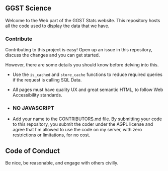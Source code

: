 ## GGST Science

Welcome to the Web part of the GGST Stats website. This repository hosts all the code used to display the data that we have. 


### Contribute

Contributing to this project is easy! Open up an issue in this repository, discuss the changes and you can get started. 

However, there are some details you should know before delving into this.

* Use the `is_cached` and `store_cache` functions to reduce required queries if the request is calling SQL Data. 

* All pages must have quality UX and great semantic HTML, to follow Web Accessibility standards.

* ### NO JAVASCRIPT

* Add your name to the CONTRIBUTORS.md file. By submitting your code to this repository, you submit the coder under the AGPL license and agree that I'm allowed to use the code on my server, with zero restrictions or limitations, for no cost. 

## Code of Conduct

Be nice, be reasonable, and engage with others civilly. 
